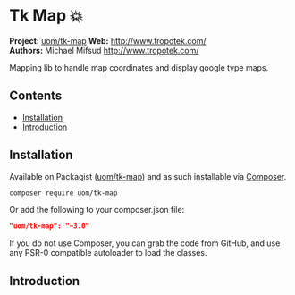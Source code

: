 # Tk Map :boom: 

__Project:__ [uom/tk-map](http://packagist.org/packages/uom/tk-map)
__Web:__ <http://www.tropotek.com/>  
__Authors:__ Michael Mifsud <http://www.tropotek.com/>  
  
Mapping lib to handle map coordinates and display google type maps.

## Contents

- [Installation](#installation)
- [Introduction](#introduction)


## Installation

Available on Packagist ([uom/tk-map](http://packagist.org/packages/uom/tk-map))
and as such installable via [Composer](http://getcomposer.org/).

```bash
composer require uom/tk-map
```

Or add the following to your composer.json file:

```json
"uom/tk-map": "~3.0"
```

If you do not use Composer, you can grab the code from GitHub, and use any
PSR-0 compatible autoloader to load the classes.

## Introduction


